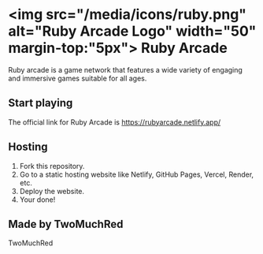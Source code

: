 # <img src="/media/icons/ruby.png" alt="Ruby Arcade Logo" width="50" margin-top:"5px"> Ruby Arcade

Ruby arcade is a game network that features a wide variety of engaging and immersive games suitable for all ages.

## Start playing
The official link for Ruby Arcade is https://rubyarcade.netlify.app/

## Hosting
1. Fork this repository.
2. Go to a static hosting website like Netlify, GitHub Pages, Vercel, Render, etc.
3. Deploy the website.
4. Your done!

## Made by TwoMuchRed
TwoMuchRed
